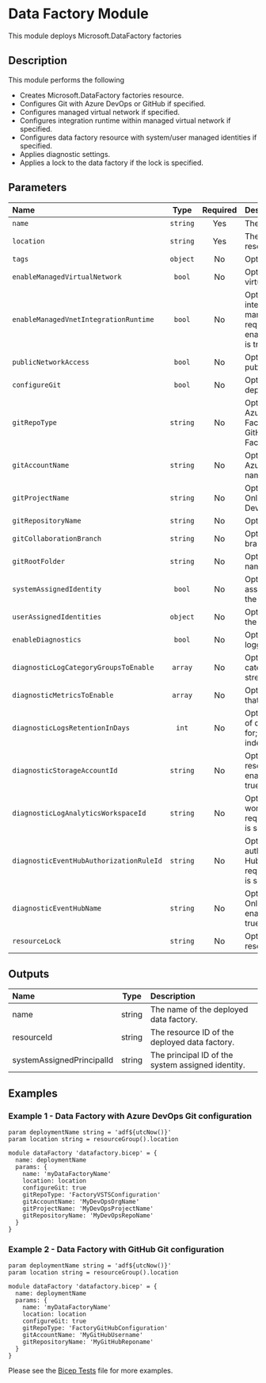 # Data Factory Module

This module deploys Microsoft.DataFactory factories

## Description

This module performs the following

- Creates Microsoft.DataFactory factories resource.
- Configures Git with Azure DevOps or GitHub if specified.
- Configures managed virtual network if specified.
- Configures integration runtime within managed virtual network if specified.
- Configures data factory resource with system/user managed identities if specified.
- Applies diagnostic settings.
- Applies a lock to the data factory if the lock is specified.

## Parameters

| Name                                    | Type     | Required | Description                                                                                                                        |
| :-------------------------------------- | :------: | :------: | :--------------------------------------------------------------------------------------------------------------------------------- |
| `name`                                  | `string` | Yes      | The resource name.                                                                                                                 |
| `location`                              | `string` | Yes      | The geo-location where the resource lives.                                                                                         |
| `tags`                                  | `object` | No       | Optional. Resource tags.                                                                                                           |
| `enableManagedVirtualNetwork`           | `bool`   | No       | Optional. Enable managed virtual network.                                                                                          |
| `enableManagedVnetIntegrationRuntime`   | `bool`   | No       | Optional. Enable the integration runtime inside the managed virtual network. Only required if enableManagedVirtualNetwork is true. |
| `publicNetworkAccess`                   | `bool`   | No       | Optional. Enable or disable public network access.                                                                                 |
| `configureGit`                          | `bool`   | No       | Optional. Configure git during deployment.                                                                                         |
| `gitRepoType`                           | `string` | No       | Optional. Git repository type. Azure DevOps = FactoryVSTSConfiguration and GitHub = FactoryGitHubConfiguration.                    |
| `gitAccountName`                        | `string` | No       | Optional. Git account name. Azure DevOps = Organisation name and GitHub = Username.                                                |
| `gitProjectName`                        | `string` | No       | Optional. Git project name. Only relevant for Azure DevOps.                                                                        |
| `gitRepositoryName`                     | `string` | No       | Optional. Git repository name.                                                                                                     |
| `gitCollaborationBranch`                | `string` | No       | Optional. The collaboration branch name. Default is main.                                                                          |
| `gitRootFolder`                         | `string` | No       | Optional. The root folder path name. Default is /.                                                                                 |
| `systemAssignedIdentity`                | `bool`   | No       | Optional. Enables system assigned managed identity on the resource.                                                                |
| `userAssignedIdentities`                | `object` | No       | Optional. The ID(s) to assign to the resource.                                                                                     |
| `enableDiagnostics`                     | `bool`   | No       | Optional. Enable diagnostic logging.                                                                                               |
| `diagnosticLogCategoryGroupsToEnable`   | `array`  | No       | Optional. The name of log category groups that will be streamed.                                                                   |
| `diagnosticMetricsToEnable`             | `array`  | No       | Optional. The name of metrics that will be streamed.                                                                               |
| `diagnosticLogsRetentionInDays`         | `int`    | No       | Optional. Specifies the number of days that logs will be kept for; a value of 0 will retain data indefinitely.                     |
| `diagnosticStorageAccountId`            | `string` | No       | Optional. Storage account resource id. Only required if enableDiagnostics is set to true.                                          |
| `diagnosticLogAnalyticsWorkspaceId`     | `string` | No       | Optional. Log analytics workspace resource id. Only required if enableDiagnostics is set to true.                                  |
| `diagnosticEventHubAuthorizationRuleId` | `string` | No       | Optional. Event hub authorization rule for the Event Hubs namespace. Only required if enableDiagnostics is set to true.            |
| `diagnosticEventHubName`                | `string` | No       | Optional. Event hub name. Only required if enableDiagnostics is set to true.                                                       |
| `resourceLock`                          | `string` | No       | Optional. Specify the type of resource lock.                                                                                       |

## Outputs

| Name                      | Type   | Description                                       |
| :------------------------ | :----: | :------------------------------------------------ |
| name                      | string | The name of the deployed data factory.            |
| resourceId                | string | The resource ID of the deployed data factory.     |
| systemAssignedPrincipalId | string | The principal ID of the system assigned identity. |

## Examples

### Example 1 - Data Factory with Azure DevOps Git configuration

```bicep
param deploymentName string = 'adf${utcNow()}'
param location string = resourceGroup().location

module dataFactory 'datafactory.bicep' = {
  name: deploymentName
  params: {
    name: 'myDataFactoryName'
    location: location
    configureGit: true
    gitRepoType: 'FactoryVSTSConfiguration'
    gitAccountName: 'MyDevOpsOrgName'
    gitProjectName: 'MyDevOpsProjectName'
    gitRepositoryName: 'MyDevOpsRepoName'
  }
}
```

### Example 2 - Data Factory with GitHub Git configuration

```bicep
param deploymentName string = 'adf${utcNow()}'
param location string = resourceGroup().location

module dataFactory 'datafactory.bicep' = {
  name: deploymentName
  params: {
    name: 'myDataFactoryName'
    location: location
    configureGit: true
    gitRepoType: 'FactoryGitHubConfiguration'
    gitAccountName: 'MyGitHubUsername'
    gitRepositoryName: 'MyGitHubReponame'
  }
}
```

Please see the [Bicep Tests](test/main.test.bicep) file for more examples.